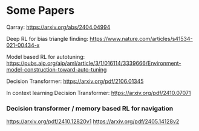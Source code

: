 # Some Papers

Qarray: https://arxiv.org/abs/2404.04994

Deep RL for bias triangle finding: https://www.nature.com/articles/s41534-021-00434-x

Model based RL for autotuning: https://pubs.aip.org/aip/aml/article/3/1/016114/3339666/Environment-model-construction-toward-auto-tuning

Decision Transformer: https://arxiv.org/pdf/2106.01345

In context learning Decision Transformer: https://arxiv.org/pdf/2410.07071


### Decision transformer / memory based RL for navigation
https://arxiv.org/pdf/2410.12820v1
https://arxiv.org/pdf/2405.14128v2
